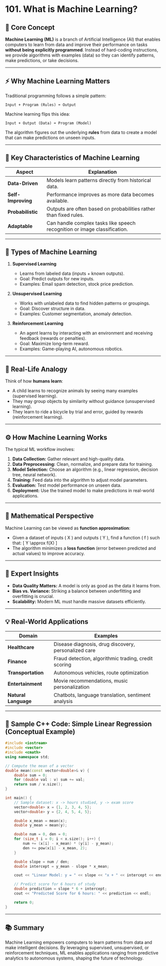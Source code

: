 # 101. What is Machine Learning?

## 🧠 Core Concept

**Machine Learning (ML)** is a branch of Artificial Intelligence (AI) that enables computers to learn from data and improve their performance on tasks **without being explicitly programmed**. Instead of hard-coding instructions, we provide algorithms with examples (data) so they can identify patterns, make predictions, or take decisions.

---

## ⚡ Why Machine Learning Matters

Traditional programming follows a simple pattern:
```
Input + Program (Rules) ➡️ Output
```
Machine learning flips this idea:
```
Input + Output (Data) ➡️ Program (Model)
```
The algorithm figures out the underlying **rules** from data to create a model that can make predictions on unseen inputs.

---

## 🔑 Key Characteristics of Machine Learning

| Aspect              | Explanation                                                                 |
|---------------------|-----------------------------------------------------------------------------|
| **Data-Driven**     | Models learn patterns directly from historical data.                         |
| **Self-Improving**  | Performance improves as more data becomes available.                          |
| **Probabilistic**   | Outputs are often based on probabilities rather than fixed rules.              |
| **Adaptable**       | Can handle complex tasks like speech recognition or image classification.      |

---

## 🧩 Types of Machine Learning

1. **Supervised Learning**
   - Learns from labeled data (inputs + known outputs).
   - Goal: Predict outputs for new inputs.
   - Examples: Email spam detection, stock price prediction.

2. **Unsupervised Learning**
   - Works with unlabeled data to find hidden patterns or groupings.
   - Goal: Discover structure in data.
   - Examples: Customer segmentation, anomaly detection.

3. **Reinforcement Learning**
   - An agent learns by interacting with an environment and receiving feedback (rewards or penalties).
   - Goal: Maximize long-term reward.
   - Examples: Game-playing AI, autonomous robotics.

---

## 🧪 Real-Life Analogy

Think of how **humans learn**:
- A child learns to recognize animals by seeing many examples (supervised learning).
- They may group objects by similarity without guidance (unsupervised learning).
- They learn to ride a bicycle by trial and error, guided by rewards (reinforcement learning).

---

## ⚙️ How Machine Learning Works

The typical ML workflow involves:
1. **Data Collection:** Gather relevant and high-quality data.
2. **Data Preprocessing:** Clean, normalize, and prepare data for training.
3. **Model Selection:** Choose an algorithm (e.g., linear regression, decision tree, neural network).
4. **Training:** Feed data into the algorithm to adjust model parameters.
5. **Evaluation:** Test model performance on unseen data.
6. **Deployment:** Use the trained model to make predictions in real-world applications.

---

## 📐 Mathematical Perspective

Machine Learning can be viewed as **function approximation**:
- Given a dataset of inputs \( X \) and outputs \( Y \), find a function \( f \) such that:
\[ Y \approx f(X) \]
- The algorithm minimizes a **loss function** (error between predicted and actual values) to improve accuracy.

---

## 🧠 Expert Insights

- **Data Quality Matters:** A model is only as good as the data it learns from.
- **Bias vs. Variance:** Striking a balance between underfitting and overfitting is crucial.
- **Scalability:** Modern ML must handle massive datasets efficiently.

---

## 💡 Real-World Applications

| Domain                  | Examples                                               |
|--------------------------|--------------------------------------------------------|
| **Healthcare**           | Disease diagnosis, drug discovery, personalized care   |
| **Finance**              | Fraud detection, algorithmic trading, credit scoring   |
| **Transportation**       | Autonomous vehicles, route optimization               |
| **Entertainment**        | Movie recommendations, music personalization          |
| **Natural Language**     | Chatbots, language translation, sentiment analysis     |

---

## 🧩 Sample C++ Code: Simple Linear Regression (Conceptual Example)

```cpp
#include <iostream>
#include <vector>
#include <cmath>
using namespace std;

// Compute the mean of a vector
double mean(const vector<double>& v) {
    double sum = 0;
    for (double val : v) sum += val;
    return sum / v.size();
}

int main() {
    // Sample dataset: x -> hours studied, y -> exam score
    vector<double> x = {1, 2, 3, 4, 5};
    vector<double> y = {2, 4, 5, 4, 5};

    double x_mean = mean(x);
    double y_mean = mean(y);

    double num = 0, den = 0;
    for (size_t i = 0; i < x.size(); i++) {
        num += (x[i] - x_mean) * (y[i] - y_mean);
        den += pow(x[i] - x_mean, 2);
    }

    double slope = num / den;
    double intercept = y_mean - slope * x_mean;

    cout << "Linear Model: y = " << slope << "x + " << intercept << endl;

    // Predict score for 6 hours of study
    double prediction = slope * 6 + intercept;
    cout << "Predicted Score for 6 hours: " << prediction << endl;

    return 0;
}
```

---

## 📚 Summary

Machine Learning empowers computers to learn patterns from data and make intelligent decisions. By leveraging supervised, unsupervised, or reinforcement techniques, ML enables applications ranging from predictive analytics to autonomous systems, shaping the future of technology.

